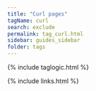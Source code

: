 ```yaml
---
title: "Curl pages"
tagName: curl
search: exclude
permalink: tag_curl.html
sidebar: guides_sidebar
folder: tags
---
```

{% include taglogic.html %}

{% include links.html %}
